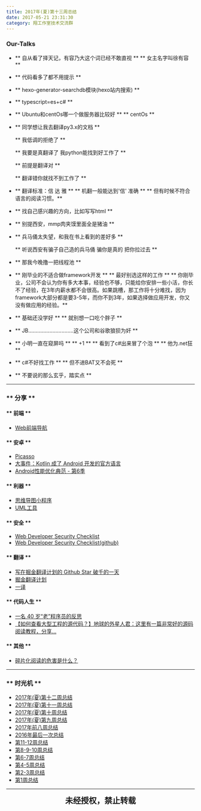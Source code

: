 ```yaml
---
title: 2017年(夏)第十三周总结
date: 2017-05-21 23:31:30
category: 翔工作室技术交流群
---
```


### Our-Talks

- ** 自从看了择天记，有容乃大这个词已经不敢直视 **
  ** 女主名字叫徐有容 **

- ** 代码看多了都不用提示 **

- ** hexo-generator-searchdb模块(hexo站内搜索) **

- ** typescript=es+c# **

- ** Ubuntu和centOs哪一个做服务器比较好 **
  ** centOs **

- ** 同学想让我去翻译py3.x的文档 **

  ** 我低调的拒绝了 **

  ** 我要是真翻译了  我python能找到好工作了 **

  ** 前提是翻译对 **

  ** 翻译错你就找不到工作了 **

- ** 翻译标准：信 达 雅 **
  ** 机翻一般能达到'信' 准确 **
  ** 但有时候不符合语言的阅读习惯。**

- ** 找自己感兴趣的方向，比如写写html **

- ** 别提西安，mmp肉夹馍里面全是猪油 **

- ** 兵马俑太失望，和我在书上看到的差好多 **

  ** 听说西安有骗子自己造的兵马俑  骗你是真的  把你拉过去 **

- ** 那我今晚撸一把线程池 **

- ** 刚毕业的不适合做framework开发 **
  ** 最好别选这样的工作 **
  ** 你刚毕业，公司不会认为你有多大本事，经验也不够，只能给你安排一些小活，你长不了经验，在3年内薪水都不会很高。如果跳槽，那工作将十分难找，因为framework大部分都是要3-5年，而你不到3年，如果选择做应用开发，你又没有做应用的经验。**

- ** 基础还没学好 **
  ** 就别想一口吃个胖子 **

- ** JB..............................这个公司和谷歌狼狈为奸 **

- ** 小明一直在窥屏吗 **
  ** +1 **
  ** 看到了c#出来冒了个泡 **
  ** 他为.net狂 **

- ** c#不好找工作 **
  ** 但不进BAT又不会死 **

- ** 不要说的那么玄乎，踏实点 **

******************************

### ** 分享 **

#### ** 前端 **

- [Web前端导航](http://www.alloyteam.com/nav/)

#### ** 安卓 **

- [Picasso](http://square.github.io/picasso/#features)
- [大事件：Kotlin 成了 Android 开发的官方语言](https://mp.weixin.qq.com/s/lh81Q9Bid-Zy34PxsA8OfQ)
- [Android性能优化典范 - 第6季](http://hukai.me/)

#### ** 利器 **

- [思维导图小程序](http://maxonesoft.com/dayshare?data=MTU1MjkzMDQmMTAwNzU4MjcmM2wweW9o&type=1)
- [UML工具](https://www.draw.io/)

#### ** 安全 **

- [Web Developer Security Checklist](https://simplesecurity.sensedeep.com/web-developer-security-checklist-f2e4f43c9c56)
- [Web Developer Security Checklist(github)](https://github.com/virajkulkarni14/WebDeveloperSecurityChecklist)

#### ** 翻译 **

- [写在掘金翻译计划的 Github Star 破千的一天](https://juejin.im/entry/570e180b39b057006b946ced/)
- [掘金翻译计划](https://zhuanlan.zhihu.com/p/22257511?refer=xitucircle)
- [一译](http://usyiyi.cn/)

#### ** 代码人生 **

- [一名 40 岁“老”程序员的反思](https://zhuanlan.zhihu.com/p/26943696)
- [【如何查看大型工程的源代码？】地球的外星人君：这里有一篇非常好的源码阅读教程，分享…](https://www.zhihu.com/question/21499539/answer/171233694?utm_source=qq&utm_medium=social)

#### ** 其他 **

- [碎片化阅读的危害是什么？](http://dudu.zhihu.com/story/9425743)


*************************

### ** 时光机 **

- [2017年(夏)第十二周总结](http://blog.flyingstudio.online/2017/05/07/the-twelfth-week-summary-in-the-summer-of-2017/)
- [2017年(夏)第十一周总结](http://blog.flyingstudio.online/2017/05/07/the-eleventh-week-summary-in-the-summer-of-2017/)
- [2017年(夏)第十周总结](http://blog.flyingstudio.online/2017/04/30/the-tenth-week-summary-in-the-summer-of-2017/)
- [2017年(夏)第九周总结](http://blog.flyingstudio.online/2017/04/23/the-ninth-week-summary-in-the-summer-of-2017/)
- [2017年前八周总结](http://blog.flyingstudio.online/2017/04/16/the-eightWeeks-summarize-in-2017/)
- [2016年最后一次总结](http://blog.flyingstudio.online/2017/01/12/2016-final/)
- [第11-12周总结](http://blog.flyingstudio.online/2016/12/16/11-12-summary/)
- [第8-9-10周总结](http://blog.flyingstudio.online/2016/12/16/8-9-10-summary/)
- [第6-7周总结](http://blog.flyingstudio.online/2016/11/14/6-7-summary/)
- [第4-5周总结](http://blog.flyingstudio.online/2016/10/31/4-5-summary/)
- [第2-3周总结](http://blog.flyingstudio.online/2016/10/15/2-3-summary/)
- [第1周总结](http://blog.flyingstudio.online/2016/09/30/1st_summary/)


*************************

<p style="margin-top: 0.4em; text-align: center">
<b style="font-size: 1.5em;font-weight: 600;">未经授权，禁止转载</b>
 </p>